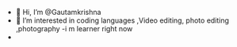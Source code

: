 - 👋 Hi, I’m @Gautamkrishna
- 👀 I’m interested in coding languages ,Video editing, photo editing ,photography 
-i m learner right now 
- 

<!---
Gautamkrishna07/Gautamkrishna07 is a ✨ special ✨ repository because its `README.md` (this file) appears on your GitHub profile.
You can click the Preview link to take a look at your changes.
--->
